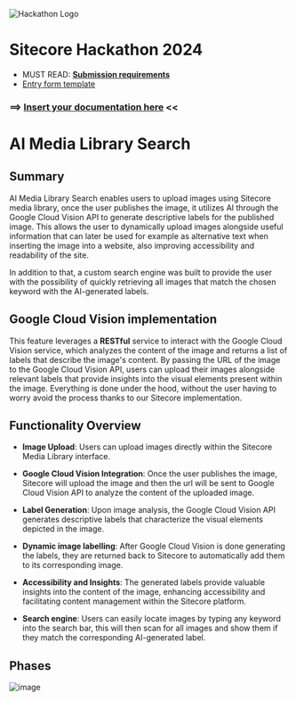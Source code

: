 ![Hackathon Logo](docs/images/hackathon.png?raw=true "Hackathon Logo")
# Sitecore Hackathon 2024

- MUST READ: **[Submission requirements](SUBMISSION_REQUIREMENTS.md)**
- [Entry form template](ENTRYFORM.md)
  
### ⟹ [Insert your documentation here](ENTRYFORM.md) <<

# AI Media Library Search

## Summary
AI Media Library Search enables users to upload images using Sitecore media library, once the user publishes the image, it utilizes AI through the Google Cloud Vision API to generate descriptive labels for the published image. This allows the user to dynamically upload images alongside useful information that can later be used for example as alternative text when inserting the image into a website, also improving accessibility and readability of the site. 

In addition to that, a custom search engine was built to provide the user with the possibility of quickly retrieving all images that match the chosen keyword with the AI-generated labels.

## Google Cloud Vision implementation

This feature leverages a **RESTful** service to interact with the Google Cloud Vision service, which analyzes the content of the image and returns a list of labels that describe the image's content. By passing the URL of the image to the Google Cloud Vision API, users can upload their images alongside relevant labels that provide insights into the visual elements present within the image. Everything is done under the hood, without the user having to worry avoid the process thanks to our Sitecore implementation.

## Functionality Overview

-  **Image Upload**: Users can upload images directly within the Sitecore Media Library interface.

-  **Google Cloud Vision Integration**: Once the user publishes the image, Sitecore will upload the image and then the url will be sent to Google Cloud Vision API to analyze the content of the uploaded image.

-  **Label Generation**: Upon image analysis, the Google Cloud Vision API generates descriptive labels that characterize the visual elements depicted in the image.

-  **Dynamic image labelling**: After Google Cloud Vision is done generating the labels, they are returned back to Sitecore to automatically add them to its corresponding image.

-  **Accessibility and Insights**: The generated labels provide valuable insights into the content of the image, enhancing accessibility and facilitating content management within the Sitecore platform.

-  **Search engine**: Users can easily locate images by typing any keyword into the search bar, this will then scan for all images and show them if they match the corresponding AI-generated label.

## Phases

![image](https://github.com/Sitecore-Hackathon/2024-Epic-Code-Crafters/assets/128874476/adb78e1f-480f-429a-a2b2-daac6b1720b1)


